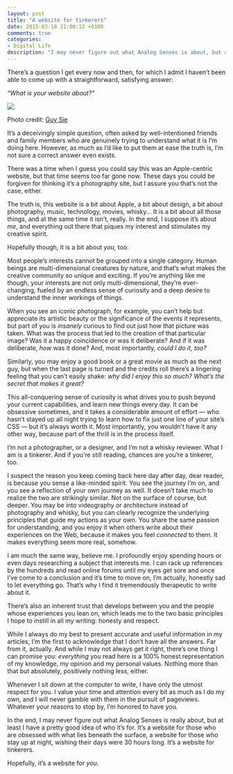 ```yaml
---
layout: post
title: "A website for tinkerers"
date: 2015-03-18 21:00:12 +0100
comments: true
categories: 
- Digital Life
description: "I may never figure out what Analog Senses is about, but at least I know who it’s for."
---
```


There’s a question I get every now and then, for which I admit I haven’t been able to come up with a straightforward, satisfying answer:

_“What is your website about?”_

<p class="extra-width"><img src="https://farm8.staticflickr.com/7608/16854597542_6edebec282_o.jpg"/></p>
<p class="photo-credit">Photo credit: <a href="https://www.flickr.com/photos/guysie/6095265888">Guy Sie</a></p>

It’s a deceivingly simple question, often asked by well-intentioned friends and family members who are genuinely trying to understand what it is I’m doing here. However, as much as I’d like to put them at ease the truth is, I’m not sure a correct answer even exists.

There was a time when I guess you could say this was an Apple-centric website, but that time seems too far gone now. These days you could be forgiven for thinking it’s a photography site, but I assure you that’s not the case, either.

The truth is, this website is a bit about Apple, a bit about design, a bit about photography, music, technology, movies, whisky... It is a bit about all those things, and at the same time it isn’t, really. In the end, I suppose it’s about _me_, and everything out there that piques my interest and stimulates my creative spirit.

Hopefully though, it is a bit about _you_, too.

Most people’s interests cannot be grouped into a single category. Human beings are multi-dimensional creatures by nature, and that’s what makes the creative community so unique and exciting. If you’re anything like me though, your interests are not only multi-dimensional, they’re ever-changing, fueled by an endless sense of curiosity and a deep desire to understand the inner workings of things.

When you see an iconic photograph, for example, you can’t help but appreciate its artistic beauty or the significance of the events it represents, but part of you is _insanely_ curious to find out just how that picture was taken. What was the process that led to the creation of that particular image? Was it a happy coincidence or was it deliberate? And if it was deliberate, _how_ was it done? And, most importantly, _could I do it, too?_

Similarly, you may enjoy a good book or a great movie as much as the next guy, but when the last page is turned and the credits roll there’s a lingering feeling that you can’t easily shake: _why did I enjoy this so much? What’s the secret that makes it great?_

This all-conquering sense of curiosity is what drives you to push beyond your current capabilities, and learn new things every day. It can be obsessive sometimes, and it takes a considerable amount of effort — who hasn’t stayed up all night trying to learn how to fix just one line of your site’s CSS — but it’s always worth it. Most importantly, you wouldn’t have it any other way, because part of the thrill is in the process itself.

I’m not a photographer, or a designer, and I’m not a whisky reviewer. What I am is a tinkerer. And if you’re still reading, chances are you’re a tinkerer, too.

I suspect the reason you keep coming back here day after day, dear reader, is because you sense a like-minded spirit. You see the journey I’m on, and you see a reflection of your own journey as well. It doesn’t take much to realize the two are strikingly similar. Not on the surface of course, but deeper. You may be into videography or architecture instead of photography and whisky, but you can clearly recognize the underlying principles that guide my actions as your own. You share the same passion for understanding, and you enjoy it when others write about their experiences on the Web, because it makes you feel _connected_ to them. It makes everything seem more real, somehow.

I am much the same way, believe me. I profoundly enjoy spending hours or even days researching a subject that interests me. I can rack up references by the hundreds and read online forums until my eyes get sore and once I’ve come to a conclusion and it’s time to move on, I’m actually, honestly sad to let everything go. That’s why I find it tremendously therapeutic to write about it.

There’s also an inherent trust that develops between you and the people whose experiences you lean on, which leads me to the two basic principles I hope to instill in all my writing: honesty and respect.

While I always do my best to present accurate and useful information in my articles, I’m the first to acknowledge that I don’t have all the answers. Far from it, actually. And while I may not always get it right, there’s one thing I can promise you: _everything_ you read here is a 100% honest representation of my knowledge, my opinion and my personal values. Nothing more than that but absolutely, positively nothing less, either. 

Whenever I sit down at the computer to write, I have only the utmost respect for you. I value your time and attention every bit as much as I do my own, and I will never gamble with them in the pursuit of pageviews. Whatever your reasons to stop by, I’m honored to have you.

In the end, I may never figure out what Analog Senses is really about, but at least I have a pretty good idea of who it’s for. It’s a website for those who are obsessed with what lies beneath the surface, a website for those who stay up at night, wishing their days were 30 hours long. It’s a website for tinkerers.

Hopefully, it’s a website for _you_.